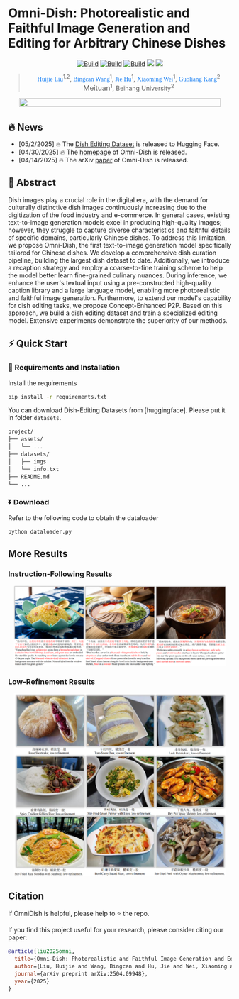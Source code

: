 
# Omni-Dish: Photorealistic and Faithful Image Generation and Editing for Arbitrary Chinese Dishes

<p align="center"> 
<a href="https://liuhuijie6410.github.io/OmniDish/"><img alt="Build" src="https://img.shields.io/badge/Project%20Page-OmniDish-yellow"></a> 
<a href="https://github.com/LiuHuijie6410/OmniDish"><img alt="Build" src="https://img.shields.io/badge/GitHub-OmniDish-f8f0f0.svg"></a> 
<a href="https://arxiv.org/abs/2504.09948"><img alt="Build" src="https://img.shields.io/badge/arXiv-OmniDish-da282a.svg"></a>
<a href="https://huggingface.co/datasets/liuhuijie6410/OmniDish-Edit-70K"><img src="https://img.shields.io/badge/%F0%9F%A4%97%20Hugging%20Face-Dataset-fd8b02"></a>
<a href="https://img.shields.io/badge/PDF-Appendix-da282a.svg"><img src="https://img.shields.io/badge/PDF-Appendix-d1cebc.svg"></a>
</p>

><p align="center"> <span style="color:#137cf3; font-family: Gill Sans">Huijie Liu</span><sup>1,2</sup>,</a>  <span style="color:#137cf3; font-family: Gill Sans">Bingcan Wang</span><sup>1</sup>,</a> <span style="color:#137cf3; font-family: Gill Sans">Jie Hu</span><sup>1</sup>,</a>  <span style="color:#137cf3; font-family: Gill Sans">Xiaoming Wei</span><sup>1</sup>, </a>  <span style="color:#137cf3; font-family: Gill Sans">Guoliang Kang</span><sup>2</sup></a> </a> <br> 
><span style="font-size: 16px">Meituan</span><sup>1</sup>, Beihang University</span><sup>2</sup></span></p>

<p align="center">
<img src="assets/fig1.png" width=95% height=95% 
class="center">
</p>

## 🔥 News
- [05/2/2025] 🔥 The [Dish Editing Dataset](https://huggingface.co/datasets/liuhuijie6410/OmniDish-Edit-70K) is released to Hugging Face.
- [04/30/2025] 🔥 The [homepage](https://liuhuijie6410.github.io/OmniDish/) of Omni-Dish is released.
- [04/14/2025] 🔥 The arXiv [paper](https://arxiv.org/abs/2504.09948) of Omni-Dish is released.

## 📖 Abstract
Dish images play a crucial role in the digital era, with the demand for culturally distinctive dish images continuously increasing due to the digitization of the food industry and e-commerce. In general cases, existing text-to-image generation models excel in producing high-quality images; however, they struggle to capture diverse characteristics and faithful details of specific domains, particularly Chinese dishes. To address this limitation, we propose Omni-Dish, the first text-to-image generation model specifically tailored for Chinese dishes. We develop a comprehensive dish curation pipeline, building the largest dish dataset to date. Additionally, we introduce a recaption strategy and employ a coarse-to-fine training scheme to help the model better learn fine-grained culinary nuances. During inference, we enhance the user's textual input using a pre-constructed high-quality caption library and a large language model, enabling more photorealistic and faithful image generation. Furthermore, to extend our model's capability for dish editing tasks, we propose Concept-Enhanced P2P. Based on this approach, we build a dish editing dataset and train a specialized editing model. Extensive experiments demonstrate the superiority of our methods.


## ⚡️ Quick Start

### 🔧 Requirements and Installation


Install the requirements
```bash
pip install -r requirements.txt
```

You can download Dish-Editing Datasets from [huggingface]. Please put it in folder `datasets`.

```bash
project/
├── assets/
│   └── ...
├── datasets/
│   ├── imgs
│   └── info.txt
├── README.md
└── ...
```

### ⏬ Download
Refer to the following code to obtain the dataloader
```bash
python dataloader.py
```

## More Results
### Instruction-Following Results
<p align="center">
<img src="assets/instruct.png" width=95% height=95% 
class="center">
</p>

### Low-Refinement Results
<p align="center">
<img src="assets/worse.png" width=95% height=95% 
class="center">
</p>

##  Citation
If OmniDish is helpful, please help to ⭐ the repo.

If you find this project useful for your research, please consider citing our paper:
```bibtex
@article{liu2025omni,
  title={Omni-Dish: Photorealistic and Faithful Image Generation and Editing for Arbitrary Chinese Dishes},
  author={Liu, Huijie and Wang, Bingcan and Hu, Jie and Wei, Xiaoming and Kang, Guoliang},
  journal={arXiv preprint arXiv:2504.09948},
  year={2025}
}
```
